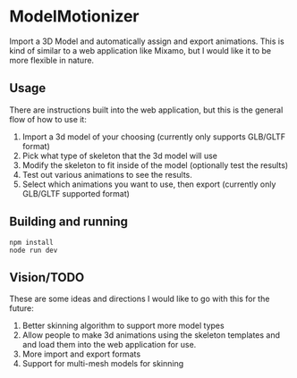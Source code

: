 # ModelMotionizer
Import a 3D Model and automatically assign and export animations. This is kind of similar to a web application like Mixamo, but I would like it to be more flexible in nature. 


## Usage
There are instructions built into the web application, but this is the general flow of how to use it:
1. Import a 3d model of your choosing (currently only supports GLB/GLTF format)
2. Pick what type of skeleton that the 3d model will use
3. Modify the skeleton to fit inside of the model (optionally test the results)
4. Test out various animations to see the results.
5. Select which animations you want to use, then export (currently only GLB/GLTF supported format)

## Building and running
    npm install
    node run dev


## Vision/TODO
These are some ideas and directions I would like to go with this for the future:
1. Better skinning algorithm to support more model types
2. Allow people to make 3d animations using the skeleton templates and and load them into the web application for use.
3. More import and export formats
4. Support for multi-mesh models for skinning


